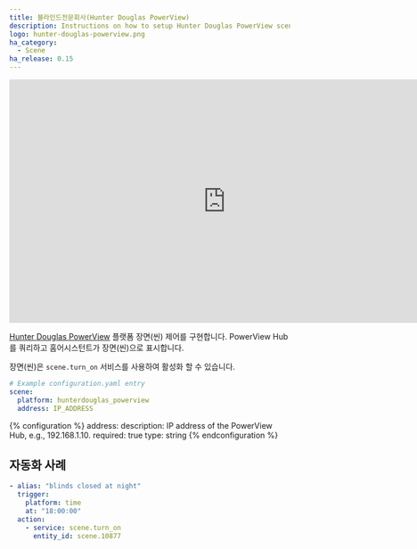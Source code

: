 ```yaml
---
title: 블라인드전문회사(Hunter Douglas PowerView)
description: Instructions on how to setup Hunter Douglas PowerView scenes within Home Assistant.
logo: hunter-douglas-powerview.png
ha_category:
  - Scene
ha_release: 0.15
---
```


<div class='videoWrapper'>
<iframe width="776" height="437" src="https://www.youtube.com/embed/b6YwgWDCWBA" frameborder="0" allow="accelerometer; autoplay; encrypted-media; gyroscope; picture-in-picture" allowfullscreen></iframe>
</div>

[Hunter Douglas PowerView](https://www.hunterdouglas.com/operating-systems/powerview-motorization/support) 플랫폼 장면(씬) 제어를 구현합니다. PowerView Hub를 쿼리하고 홈어시스턴트가 장면(씬)으로 표시합니다.

장면(씬)은 `scene.turn_on` 서비스를 사용하여 활성화 할 수 있습니다.

```yaml
# Example configuration.yaml entry
scene:
  platform: hunterdouglas_powerview
  address: IP_ADDRESS
```

{% configuration %}
address:
  description: IP address of the PowerView Hub, e.g., 192.168.1.10.
  required: true
  type: string
{% endconfiguration %}

## 자동화 사례

``` yaml
- alias: "blinds closed at night"
  trigger:
    platform: time
    at: "18:00:00"
  action:
    - service: scene.turn_on
      entity_id: scene.10877
```
